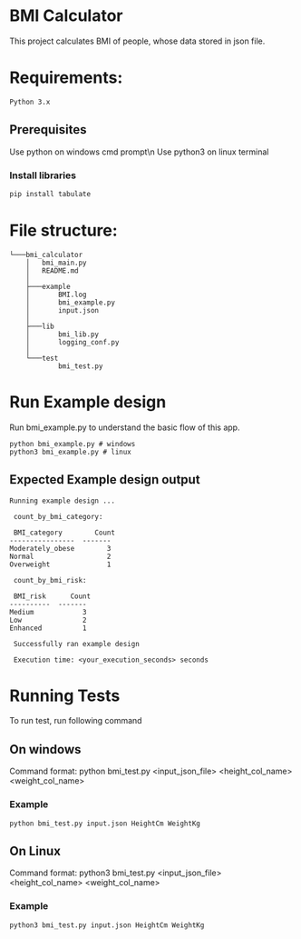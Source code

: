 # BMI Calculator

This project calculates BMI of people, whose data stored in json file.

# Requirements:

    Python 3.x

## Prerequisites

Use python on windows cmd prompt\n
Use python3 on linux terminal

### Install libraries

```bash
pip install tabulate
```

# File structure:

```
└───bmi_calculator
    │   bmi_main.py
    │   README.md
    │
    ├───example
    │       BMI.log
    │       bmi_example.py
    │       input.json
    │
    ├───lib
    │       bmi_lib.py
    │       logging_conf.py
    │
    └───test
            bmi_test.py
```

# Run Example design

Run bmi_example.py to understand the basic flow of this app.

```python3
python bmi_example.py # windows
python3 bmi_example.py # linux
```

## Expected Example design output

```
Running example design ...

 count_by_bmi_category:

 BMI_category        Count
----------------  -------
Moderately_obese        3
Normal                  2
Overweight              1

 count_by_bmi_risk:

 BMI_risk      Count
----------  -------
Medium            3
Low               2
Enhanced          1

 Successfully ran example design

 Execution time: <your_execution_seconds> seconds

```

# Running Tests

To run test, run following command

## On windows

Command format:
python bmi_test.py <input_json_file> <height_col_name> <weight_col_name>

### Example

    python bmi_test.py input.json HeightCm WeightKg

## On Linux

Command format:
python3 bmi_test.py <input_json_file> <height_col_name> <weight_col_name>

### Example

    python3 bmi_test.py input.json HeightCm WeightKg
